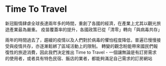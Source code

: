 # Time To Travel
新冠毅情肆虐全球長達兩年多的時間，重創了各國的經濟，在產業上尤其以觀光旅遊產業最為嚴重。
疫苗覆蓋率的提升，各國政策已從「清零」轉向「與病毒共存」

兩年的時間過去了，趨緩的疫情以及人們對於病毒的懼怕程度降低，普遍已慢慢接受與疫情共存，亦逐漸鬆綁了區域活動上的限制。
轉變的觀念盼能帶來國民們報復性的旅遊消費，因此我們決定推出 Time to Travel - 一個讓無論是有訂房需求的使用者，或者具有特色民宿、飯店的業者，都能夠滿足自己需求的訂房網站
